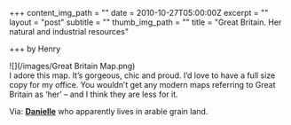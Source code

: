 +++
content_img_path = ""
date = 2010-10-27T05:00:00Z
excerpt = ""
layout = "post"
subtitle = ""
thumb_img_path = ""
title = "Great Britain. Her natural and industrial resources"

+++
by Henry

![](/images/Great Britain Map.png)  
I adore this map. It’s gorgeous, chic and proud. I’d love to have a full size copy for my office. You wouldn’t get any modern maps referring to Great Britain as ‘her’ – and I think they are less for it.

Via: [**Danielle**](http://hithisisdanielle.tumblr.com/post/1398875534/facts-i-live-in-arable-grain-land) who apparently lives in arable grain land.